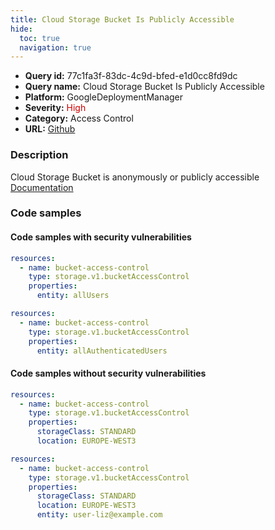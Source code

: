 ```yaml
---
title: Cloud Storage Bucket Is Publicly Accessible
hide:
  toc: true
  navigation: true
---
```


<style>
  .highlight .hll {
    background-color: #ff171742;
  }
  .md-content {
    max-width: 1100px;
    margin: 0 auto;
  }
</style>

-   **Query id:** 77c1fa3f-83dc-4c9d-bfed-e1d0cc8fd9dc
-   **Query name:** Cloud Storage Bucket Is Publicly Accessible
-   **Platform:** GoogleDeploymentManager
-   **Severity:** <span style="color:#C00">High</span>
-   **Category:** Access Control
-   **URL:** [Github](https://github.com/Checkmarx/kics/tree/master/assets/queries/googleDeploymentManager/gcp/cloud_storage_bucket_is_publicly_accessible)

### Description
Cloud Storage Bucket is anonymously or publicly accessible<br>
[Documentation](https://cloud.google.com/storage/docs/json_api/v1/bucketAccessControls)

### Code samples
#### Code samples with security vulnerabilities
```yaml title="Postitive test num. 1 - yaml file" hl_lines="5"
resources:
  - name: bucket-access-control
    type: storage.v1.bucketAccessControl
    properties:
      entity: allUsers

```
```yaml title="Postitive test num. 2 - yaml file" hl_lines="5"
resources:
  - name: bucket-access-control
    type: storage.v1.bucketAccessControl
    properties:
      entity: allAuthenticatedUsers

```


#### Code samples without security vulnerabilities
```yaml title="Negative test num. 1 - yaml file"
resources:
  - name: bucket-access-control
    type: storage.v1.bucketAccessControl
    properties:
      storageClass: STANDARD
      location: EUROPE-WEST3

```
```yaml title="Negative test num. 2 - yaml file"
resources:
  - name: bucket-access-control
    type: storage.v1.bucketAccessControl
    properties:
      storageClass: STANDARD
      location: EUROPE-WEST3
      entity: user-liz@example.com

```
